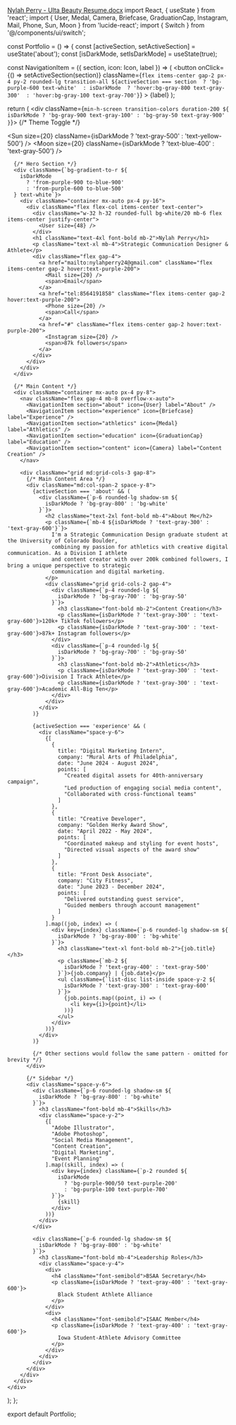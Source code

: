 [Nylah Perry - Ulta Beauty Resume.docx](https://github.com/user-attachments/files/18791548/Nylah.Perry.-.Ulta.Beauty.Resume.docx)
import React, { useState } from 'react';
import { User, Medal, Camera, Briefcase, GraduationCap, Instagram, Mail, Phone, Sun, Moon } from 'lucide-react';
import { Switch } from '@/components/ui/switch';

const Portfolio = () => {
  const [activeSection, setActiveSection] = useState('about');
  const [isDarkMode, setIsDarkMode] = useState(true);

  const NavigationItem = ({ section, icon: Icon, label }) => (
    <button
      onClick={() => setActiveSection(section)}
      className={`flex items-center gap-2 px-4 py-2 rounded-lg transition-all
        ${activeSection === section 
          ? 'bg-purple-600 text-white' 
          : isDarkMode 
            ? 'hover:bg-gray-800 text-gray-300' 
            : 'hover:bg-gray-100 text-gray-700'}`}
    >
      <Icon size={20} />
      <span>{label}</span>
    </button>
  );

  return (
    <div className={`min-h-screen transition-colors duration-200 ${
      isDarkMode ? 'bg-gray-900 text-gray-100' : 'bg-gray-50 text-gray-900'
    }`}>
      {/* Theme Toggle */}
      <div className="absolute top-4 right-4 flex items-center gap-2">
        <Sun size={20} className={isDarkMode ? 'text-gray-500' : 'text-yellow-500'} />
        <Switch
          checked={isDarkMode}
          onCheckedChange={setIsDarkMode}
        />
        <Moon size={20} className={isDarkMode ? 'text-blue-400' : 'text-gray-500'} />
      </div>

      {/* Hero Section */}
      <div className={`bg-gradient-to-r ${
        isDarkMode 
          ? 'from-purple-900 to-blue-900' 
          : 'from-purple-600 to-blue-500'
      } text-white`}>
        <div className="container mx-auto px-4 py-16">
          <div className="flex flex-col items-center text-center">
            <div className="w-32 h-32 rounded-full bg-white/20 mb-6 flex items-center justify-center">
              <User size={48} />
            </div>
            <h1 className="text-4xl font-bold mb-2">Nylah Perry</h1>
            <p className="text-xl mb-4">Strategic Communication Designer & Athlete</p>
            <div className="flex gap-4">
              <a href="mailto:nylahperry24@gmail.com" className="flex items-center gap-2 hover:text-purple-200">
                <Mail size={20} />
                <span>Email</span>
              </a>
              <a href="tel:8564191858" className="flex items-center gap-2 hover:text-purple-200">
                <Phone size={20} />
                <span>Call</span>
              </a>
              <a href="#" className="flex items-center gap-2 hover:text-purple-200">
                <Instagram size={20} />
                <span>87k followers</span>
              </a>
            </div>
          </div>
        </div>
      </div>

      {/* Main Content */}
      <div className="container mx-auto px-4 py-8">
        <nav className="flex gap-4 mb-8 overflow-x-auto">
          <NavigationItem section="about" icon={User} label="About" />
          <NavigationItem section="experience" icon={Briefcase} label="Experience" />
          <NavigationItem section="athletics" icon={Medal} label="Athletics" />
          <NavigationItem section="education" icon={GraduationCap} label="Education" />
          <NavigationItem section="content" icon={Camera} label="Content Creation" />
        </nav>

        <div className="grid md:grid-cols-3 gap-8">
          {/* Main Content Area */}
          <div className="md:col-span-2 space-y-8">
            {activeSection === 'about' && (
              <div className={`p-6 rounded-lg shadow-sm ${
                isDarkMode ? 'bg-gray-800' : 'bg-white'
              }`}>
                <h2 className="text-2xl font-bold mb-4">About Me</h2>
                <p className={`mb-4 ${isDarkMode ? 'text-gray-300' : 'text-gray-600'}`}>
                  I'm a Strategic Communication Design graduate student at the University of Colorado Boulder, 
                  combining my passion for athletics with creative digital communication. As a Division I athlete 
                  and content creator with over 200k combined followers, I bring a unique perspective to strategic 
                  communication and digital marketing.
                </p>
                <div className="grid grid-cols-2 gap-4">
                  <div className={`p-4 rounded-lg ${
                    isDarkMode ? 'bg-gray-700' : 'bg-gray-50'
                  }`}>
                    <h3 className="font-bold mb-2">Content Creation</h3>
                    <p className={isDarkMode ? 'text-gray-300' : 'text-gray-600'}>120k+ TikTok followers</p>
                    <p className={isDarkMode ? 'text-gray-300' : 'text-gray-600'}>87k+ Instagram followers</p>
                  </div>
                  <div className={`p-4 rounded-lg ${
                    isDarkMode ? 'bg-gray-700' : 'bg-gray-50'
                  }`}>
                    <h3 className="font-bold mb-2">Athletics</h3>
                    <p className={isDarkMode ? 'text-gray-300' : 'text-gray-600'}>Division I Track Athlete</p>
                    <p className={isDarkMode ? 'text-gray-300' : 'text-gray-600'}>Academic All-Big Ten</p>
                  </div>
                </div>
              </div>
            )}

            {activeSection === 'experience' && (
              <div className="space-y-6">
                {[
                  {
                    title: "Digital Marketing Intern",
                    company: "Mural Arts of Philadelphia",
                    date: "June 2024 - August 2024",
                    points: [
                      "Created digital assets for 40th-anniversary campaign",
                      "Led production of engaging social media content",
                      "Collaborated with cross-functional teams"
                    ]
                  },
                  {
                    title: "Creative Developer",
                    company: "Golden Herky Award Show",
                    date: "April 2022 - May 2024",
                    points: [
                      "Coordinated makeup and styling for event hosts",
                      "Directed visual aspects of the award show"
                    ]
                  },
                  {
                    title: "Front Desk Associate",
                    company: "City Fitness",
                    date: "June 2023 - December 2024",
                    points: [
                      "Delivered outstanding guest service",
                      "Guided members through account management"
                    ]
                  }
                ].map((job, index) => (
                  <div key={index} className={`p-6 rounded-lg shadow-sm ${
                    isDarkMode ? 'bg-gray-800' : 'bg-white'
                  }`}>
                    <h3 className="text-xl font-bold mb-2">{job.title}</h3>
                    <p className={`mb-2 ${
                      isDarkMode ? 'text-gray-400' : 'text-gray-500'
                    }`}>{job.company} | {job.date}</p>
                    <ul className={`list-disc list-inside space-y-2 ${
                      isDarkMode ? 'text-gray-300' : 'text-gray-600'
                    }`}>
                      {job.points.map((point, i) => (
                        <li key={i}>{point}</li>
                      ))}
                    </ul>
                  </div>
                ))}
              </div>
            )}

            {/* Other sections would follow the same pattern - omitted for brevity */}
          </div>

          {/* Sidebar */}
          <div className="space-y-6">
            <div className={`p-6 rounded-lg shadow-sm ${
              isDarkMode ? 'bg-gray-800' : 'bg-white'
            }`}>
              <h3 className="font-bold mb-4">Skills</h3>
              <div className="space-y-2">
                {[
                  "Adobe Illustrator",
                  "Adobe Photoshop",
                  "Social Media Management",
                  "Content Creation",
                  "Digital Marketing",
                  "Event Planning"
                ].map((skill, index) => (
                  <div key={index} className={`p-2 rounded ${
                    isDarkMode 
                      ? 'bg-purple-900/50 text-purple-200' 
                      : 'bg-purple-100 text-purple-700'
                  }`}>
                    {skill}
                  </div>
                ))}
              </div>
            </div>

            <div className={`p-6 rounded-lg shadow-sm ${
              isDarkMode ? 'bg-gray-800' : 'bg-white'
            }`}>
              <h3 className="font-bold mb-4">Leadership Roles</h3>
              <div className="space-y-4">
                <div>
                  <h4 className="font-semibold">BSAA Secretary</h4>
                  <p className={isDarkMode ? 'text-gray-400' : 'text-gray-600'}>
                    Black Student Athlete Alliance
                  </p>
                </div>
                <div>
                  <h4 className="font-semibold">ISAAC Member</h4>
                  <p className={isDarkMode ? 'text-gray-400' : 'text-gray-600'}>
                    Iowa Student-Athlete Advisory Committee
                  </p>
                </div>
              </div>
            </div>
          </div>
        </div>
      </div>
    </div>
  );
};

export default Portfolio;
